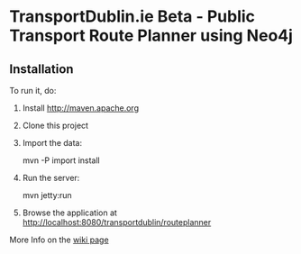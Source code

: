 TransportDublin.ie Beta - Public Transport Route Planner using Neo4j
====================================================================

Installation
------------

To run it, do:

1. Install http://maven.apache.org
2. Clone this project
3. Import the data:

    mvn -P import install
  
4. Run the server:

    mvn jetty:run
  
5. Browse the application at [http://localhost:8080/transportdublin/routeplanner](http://localhost:8080/transportdublin/routeplanner)

More Info on the [wiki page](http://wiki.github.com/paddydub/TransportDublin/ "Documentation")